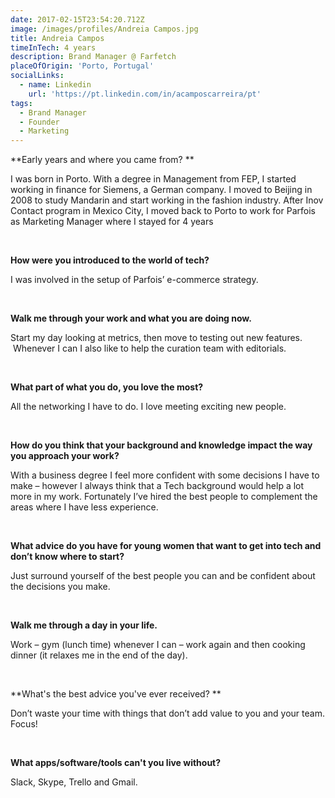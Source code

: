 ```yaml
---
date: 2017-02-15T23:54:20.712Z
image: /images/profiles/Andreia Campos.jpg
title: Andreia Campos
timeInTech: 4 years
description: Brand Manager @ Farfetch
placeOfOrigin: 'Porto, Portugal'
socialLinks:
  - name: Linkedin
    url: 'https://pt.linkedin.com/in/acamposcarreira/pt'
tags:
  - Brand Manager
  - Founder
  - Marketing
---
```


**Early years and where you came from? **

I was born in Porto. With a degree in Management from FEP, I started working in finance for Siemens, a German company. I moved to Beijing in 2008 to study Mandarin and start working in the fashion industry. After Inov Contact program in Mexico City, I moved back to Porto to work for Parfois as Marketing Manager where I stayed for 4 years

 

**How were you introduced to the world of tech?**

I was involved in the setup of Parfois’ e-commerce strategy.

 

**Walk me through your work and what you are doing now.**

Start my day looking at metrics, then move to testing out new features.  Whenever I can I also like to help the curation team with editorials.

 

**What part of what you do, you love the most?**

All the networking I have to do. I love meeting exciting new people.

 

**How do you think that your background and knowledge impact the way you approach your work?**

With a business degree I feel more confident with some decisions I have to make – however I always think that a Tech background would help a lot more in my work. Fortunately I’ve hired the best people to complement the areas where I have less experience.

 

**What advice do you have for young women that want to get into tech and don’t know where to start?**

Just surround yourself of the best people you can and be confident about the decisions you make.

 

**Walk me through a day in your life.**

Work – gym (lunch time) whenever I can – work again and then cooking dinner (it relaxes me in the end of the day).

 

**What's the best advice you've ever received? **

Don’t waste your time with things that don’t add value to you and your team. Focus!

 

**What apps/software/tools can't you live without?**

Slack, Skype, Trello and Gmail.